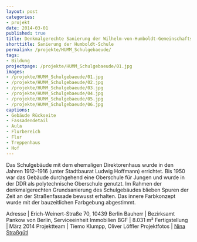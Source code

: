 ```yaml
---
layout: post
categories:
- projekt
date: 2014-03-01
published: true
title: Denkmalgerechte Sanierung der Wilhelm-von-Humboldt-Gemeinschaftsschule
shorttitle: Sanierung der Humboldt-Schule
permalink: /projekte/HUMM_Schulgebaeude/
tags: 
- Bildung
projectpage: /projekte/HUMM_Schulgebaeude/01.jpg
images:
- /projekte/HUMM_Schulgebaeude/01.jpg
- /projekte/HUMM_Schulgebaeude/02.jpg
- /projekte/HUMM_Schulgebaeude/03.jpg
- /projekte/HUMM_Schulgebaeude/04.jpg
- /projekte/HUMM_Schulgebaeude/05.jpg
- /projekte/HUMM_Schulgebaeude/06.jpg
captions:
- Gebäude Rückseite
- Fassadendetail
- Aula
- Flurbereich
- Flur
- Treppenhaus
- Hof
---
```

Das Schulgebäude mit dem ehemaligen Direktorenhaus wurde in den Jahren 1912–1916 (unter Stadtbaurat Ludwig Hoffmann) errichtet. Bis 1950 war das Gebäude durchgehend eine Oberschule für Jungen und wurde in der DDR als polytechnische Oberschule genutzt. Im Rahmen der denkmalgerechten Grundsanierung des Schul­gebäudes blieben Spuren der Zeit an der Straßenfassade bewusst erhalten. Das innere Farbkonzept wurde mit der bauzeitlichen Farbgebung abgestimmt.

Adresse			|	Erich-Weinert-Straße 70, 10439 Berlin
Bauherr			|	Bezirksamt Pankow von Berlin, Serviceeinheit Immobilien
BGF				|	8.031 m²
Fertigstellung	|	März 2014
Projektteam		|	Tiemo Klumpp, Oliver Löffler 
Projektfotos	|	[Nina Straßgütl](http://www.ninastrg.de/)